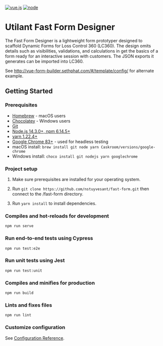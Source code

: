 [![vue.js][vue.js]][vue.js-url]
[![node][node]][node-url]

# Utilant Fast Form Designer

The Fast Form Designer is a lightweight form prototyper designed to scaffold
Dynamic Forms for Loss Control 360 (LC360). The design omits details such as
visibilities, validations, and calculations in get the basics of a form
ready for an interactive session with customers. The JSON exports it
generates can be imported into LC360.

See http://vue-form-builder.sethphat.com/#/template/config/ for alternate example.

## Getting Started

### Prerequisites

- [Homebrew](https://brew.sh) - macOS users
- [Chocolatey](https://chocolatey.org) - Windows users
- [Git](https://git-scm.com/)
- [Node.js 14.3.0+, npm 6.14.5+](nodejs.org)
- [yarn 1.22.4+](https://classic.yarnpkg.com/en/)
- [Google Chrome 83+](https://www.google.com/chrome) - used for headless testing
- macOS install: `brew install git node yarn Caskroom/versions/google-chrome`
- Windows install: `choco install git nodejs yarn googlechrome`

### Project setup

1. Make sure prerequisites are installed for your operating system.

2. Run `git clone https://github.com/nstuyvesant/fast-form.git` then connect to the /fast-form directory.

3. Run `yarn install` to install dependencies.

### Compiles and hot-reloads for development
```
npm run serve
```

### Run end-to-end tests using Cypress
```
npm run test:e2e
```

### Run unit tests using Jest
```
npm run test:unit
```

### Compiles and minifies for production
```
npm run build
```

### Lints and fixes files
```
npm run lint
```

### Customize configuration
See [Configuration Reference](https://cli.vuejs.org/config/).

[vue.js]: https://img.shields.io/badge/vue.js-2.6.11-green.svg
[vue.js-url]: https://vuejs.org/
[node]: https://img.shields.io/badge/nodejs-14.3.0-red.svg
[node-url]: https://nodejs.org